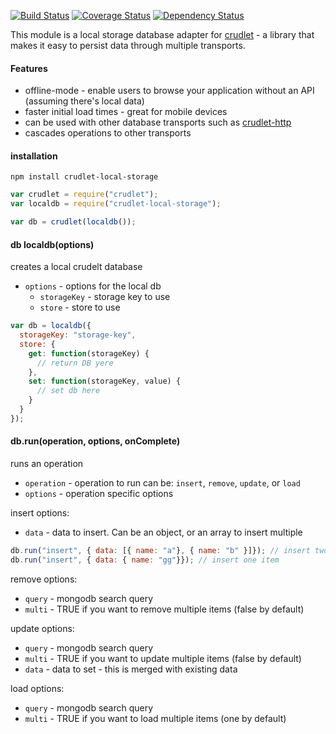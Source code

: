 [![Build Status](https://travis-ci.org/crcn/crudlet-local-storage.svg)](https://travis-ci.org/crcn/crudlet-local-storage) [![Coverage Status](https://coveralls.io/repos/crcn/crudlet-local-storage/badge.svg?branch=master)](https://coveralls.io/r/crcn/crudlet-local-storage?branch=master) [![Dependency Status](https://david-dm.org/crcn/crudlet-local-storage.svg)](https://david-dm.org/crcn/crudlet-local-storage)

This module is a local storage database adapter for [crudlet](https://github.com/crcn/crudlet.js) - a library that makes it easy to persist data through multiple transports.

#### Features

- offline-mode - enable users to browse your application without an API (assuming there's local data)
- faster initial load times - great for mobile devices
- can be used with other database transports such as [crudlet-http](https://github.com/crcn/crudlet-http)
- cascades operations to other transports


#### installation

```
npm install crudlet-local-storage
```

```javascript
var crudlet = require("crudlet");
var localdb = require("crudlet-local-storage");

var db = crudlet(localdb());
```

#### db localdb(options)

creates a local crudelt database

- `options` - options for the local db
  - `storageKey` - storage key to use
  - `store` - store to use

```javascript
var db = localdb({
  storageKey: "storage-key",
  store: {
    get: function(storageKey) {
      // return DB yere
    },
    set: function(storageKey, value) {
      // set db here
    }
  }
});
```

#### db.run(operation, options, onComplete)

runs an operation

- `operation` - operation to run can be: `insert`, `remove`, `update`, or `load`
- `options` - operation specific options

insert options:

- `data` - data to insert. Can be an object, or an array to insert multiple

```javascript
db.run("insert", { data: [{ name: "a"}, { name: "b" }]}); // insert two items
db.run("insert", { data: { name: "gg"}}); // insert one item
```

remove options:

- `query` - mongodb search query
- `multi` - TRUE if you want to remove multiple items (false by default)

update options:

- `query` - mongodb search query
- `multi` - TRUE if you want to update multiple items (false by default)
- `data` - data to set - this is merged with existing data

load options:

- `query` - mongodb search query
- `multi` - TRUE if you want to load multiple items (one by default)




